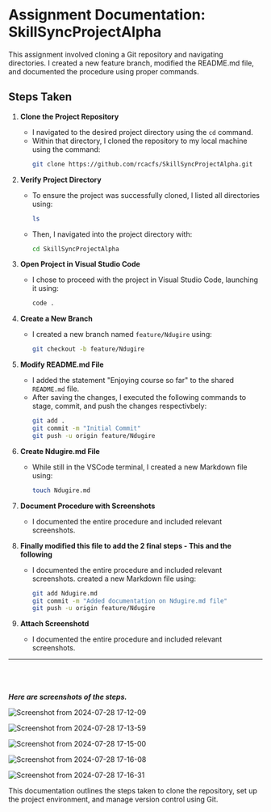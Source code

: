 # Assignment Documentation: SkillSyncProjectAlpha

This assignment involved cloning a Git repository and navigating directories. I created a new feature branch, modified the README.md file, and documented the procedure using proper commands.

## Steps Taken

1. **Clone the Project Repository**
   - I navigated to the desired project directory using the `cd` command.
   - Within that directory, I cloned the repository to my local machine using the command:
     ```sh
     git clone https://github.com/rcacfs/SkillSyncProjectAlpha.git
     ```

2. **Verify Project Directory**
   - To ensure the project was successfully cloned, I listed all directories using:
     ```sh
     ls
     ```
   - Then, I navigated into the project directory with:
     ```sh
     cd SkillSyncProjectAlpha
     ```

3. **Open Project in Visual Studio Code**
   - I chose to proceed with the project in Visual Studio Code, launching it using:
     ```sh
     code .
     ```

4. **Create a New Branch**
   - I created a new branch named `feature/Ndugire` using:
     ```sh
     git checkout -b feature/Ndugire
     ```

5. **Modify README.md File**
   - I added the statement "Enjoying course so far" to the shared `README.md` file.
   - After saving the changes, I executed the following commands to stage, commit, and push the changes respectivbely:
     ```sh
     git add .
     git commit -m "Initial Commit"
     git push -u origin feature/Ndugire
     ```

6. **Create Ndugire.md File**
   - While still in the VSCode terminal, I created a new Markdown file using:
     ```sh
     touch Ndugire.md
     ```

7. **Document Procedure with Screenshots**
   - I documented the entire procedure and included relevant screenshots.

8. **Finally modified this file to add the 2 final steps - This and the following**
   - I documented the entire procedure and included relevant screenshots.
   created a new Markdown file using:
     ```sh
     git add Ndugire.md
     git commit -m "Added documentation on Ndugire.md file"
     git push -u origin feature/Ndugire
     ```

9. **Attach Screenshotd**
   - I documented the entire procedure and included relevant screenshots.

---


<br><br><br>
<b><i>Here are screenshots of the steps.</i></b> <be>

![Screenshot from 2024-07-28 17-12-09](https://github.com/user-attachments/assets/a9bc890b-23dc-4bbb-9ce4-a255011cf7c4) <be>

![Screenshot from 2024-07-28 17-13-59](https://github.com/user-attachments/assets/53e224fb-3155-47dc-a1ec-cbf9d3d293c7) <br>

![Screenshot from 2024-07-28 17-15-00](https://github.com/user-attachments/assets/fff61de3-129d-493a-8c96-dffd96e88d8f) <br>

![Screenshot from 2024-07-28 17-16-08](https://github.com/user-attachments/assets/6e305990-56fa-4335-8769-bbe8527eb982) <br>

![Screenshot from 2024-07-28 17-16-31](https://github.com/user-attachments/assets/12d8659f-2495-4566-901a-2488f7542314) <br>


This documentation outlines the steps taken to clone the repository, set up the project environment, and manage version control using Git.
